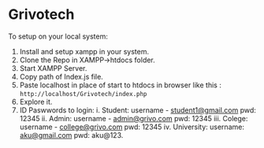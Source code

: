 # Grivotech
To setup on your local system:
1. Install and setup xampp in your system.
2. Clone the Repo in XAMPP->htdocs folder.
3. Start XAMPP Server.
4. Copy path of Index.js file.
5. Paste localhost in place of start to htdocs in browser like this : `http://localhost/Grivotech/index.php`
5. Explore it.
6. ID Paswwords to login:
 i. Student: username - student1@gmail.com pwd: 12345
 ii. Admin: username - admin@grivo.com pwd: 12345
 iii. Colege: username - college@grivo.com pwd: 12345
 iv.  University: username: aku@gmail.com pwd: aku@123.
